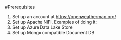 

#Prerequisites

1. Set up an account at https://openweathermap.org/ 
2. Set up Apache NiFi. Examples of doing it:
3. Set up Azure Data Lake Store
4. Set up Mongo compatible Document DB
